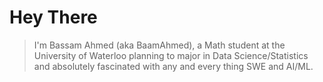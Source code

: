 # Hey There    
> I'm Bassam Ahmed (aka BaamAhmed), a Math student at the University of Waterloo planning to major in Data Science/Statistics and absolutely fascinated with any and every thing SWE and AI/ML.